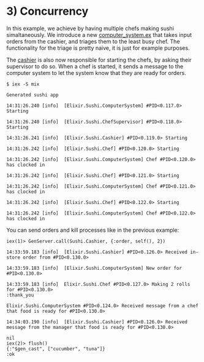 # 3) Concurrency

In this example, we achieve by having multiple chefs making sushi simaltaneously.  We introduce a new [computer_system.ex](lib/sushi/computer_system.ex) that takes input orders from the cashier, and triages them to the least busy chef.  The functionality for the triage is pretty naive, it is just for example purposes.

The [cashier](lib/sushi/cashier.ex) is also now responsible for starting the chefs, by asking their supervisor to do so.  When a chef is started, it sends a message to the computer system to let the system know that they are ready for orders.

```
$ iex -S mix

Generated sushi app

14:31:26.240 [info]  [Elixir.Sushi.ComputerSystem] #PID<0.117.0> Starting

14:31:26.240 [info]  [Elixir.Sushi.ChefSupervisor] #PID<0.118.0> Starting

14:31:26.241 [info]  [Elixir.Sushi.Cashier] #PID<0.119.0> Starting

14:31:26.242 [info]  [Elixir.Sushi.Chef] #PID<0.120.0> Starting

14:31:26.242 [info]  [Elixir.Sushi.ComputerSystem] Chef #PID<0.120.0> has clocked in

14:31:26.242 [info]  [Elixir.Sushi.Chef] #PID<0.121.0> Starting

14:31:26.242 [info]  [Elixir.Sushi.ComputerSystem] Chef #PID<0.121.0> has clocked in

14:31:26.242 [info]  [Elixir.Sushi.Chef] #PID<0.122.0> Starting

14:31:26.242 [info]  [Elixir.Sushi.ComputerSystem] Chef #PID<0.122.0> has clocked in
```

You can send orders and kill processes like in the previous example:
```
iex(1)> GenServer.call(Sushi.Cashier, {:order, self(), 2})

14:33:59.183 [info]  [Elixir.Sushi.Cashier] #PID<0.126.0> Received in-store order from #PID<0.130.0>

14:33:59.183 [info]  [Elixir.Sushi.ComputerSystem] New order for #PID<0.130.0>

14:33:59.183 [info]  Elixir.Sushi.Chef #PID<0.127.0> Making 2 rolls for #PID<0.130.0>
:thank_you

Elixir.Sushi.ComputerSystem #PID<0.124.0> Received message from a chef that food is ready for #PID<0.130.0>

14:34:03.190 [info]  [Elixir.Sushi.Cashier] #PID<0.126.0> Received message from the manager that food is ready for #PID<0.130.0>

nil
iex(2)> flush()
{:"$gen_cast", ["cucumber", "tuna"]}
:ok
```

